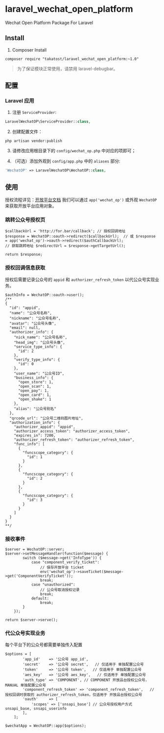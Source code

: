 # laravel_wechat_open_platform
Wechat Open Platform Package For Laravel

## Install

1. Composer Install

  ```shell
  composer require "takatost/laravel_wechat_open_platform:~1.0"
  ```

> 为了保证模块正常使用，请禁用 laravel-debugbar。

## 配置

### Laravel 应用

1. 注册 `ServiceProvider`:

  ```php
  LaravelWechatOP\ServiceProvider::class,
  ```

2. 创建配置文件：

  ```shell
  php artisan vendor:publish
  ```

3. 请修改应用根目录下的 `config/wechat_op.php` 中对应的项即可；

4. （可选）添加外观到 `config/app.php` 中的 `aliases` 部分:

  ```php
  'WechatOP' => LaravelWechatOP\WechatOP::class,
  ```

## 使用

授权流程详见：[开放平台文档](https://open.weixin.qq.com/cgi-bin/showdocument?action=dir_list&t=resource/res_list&verify=1&id=open1453779503&token=&lang=zh_CN)
我们可以通过 `app('wechat_op')` 或外观 `WechatOP`来获取开放平台应用对象。

### 跳转公众号授权页

```
$callbackUrl = 'http://for.bar/callback'; // 授权回调地址
$response = WechatOP::oauth->redirect($callbackUrl);  // 或 $response = app('wechat_op')->oauth->redirect($authCallbackUrl);
// 获取跳转地址 $redirectUrl = $response->getTargetUrl();

return $response;
```

### 授权回调信息获取

授权后需要记录公众号的 `appid` 和 `authorizer_refresh_token` 以代公众号实现业务。

```
$authInfo = WechatOP::oauth->user();
/** 
{
  "id": "appid",
  "name": "公众号名称",
  "nickname": "公众号名称",
  "avatar": "公众号头像",
  "email": null,
  "authorizer_info": {
    "nick_name": "公众号名称",
    "head_img": "公众号头像",
    "service_type_info": {
      "id": 2
    },
    "verify_type_info": {
      "id": 0
    },
    "user_name": "公众号ID",
    "business_info": {
      "open_store": 1,
      "open_scan": 1,
      "open_pay": 1,
      "open_card": 1,
      "open_shake": 1
    },
    "alias": "公众号别名"
  },
  "qrcode_url": "公众号二维码图片地址",
  "authorization_info": {
    "authorizer_appid": "appid",
    "authorizer_access_token": "authorizer_access_token",
    "expires_in": 7200,
    "authorizer_refresh_token": "authorizer_refresh_token",
    "func_info": [
      {
        "funcscope_category": {
          "id": 1
        }
      },
      {
        "funcscope_category": {
          "id": 2
        }
      },
      {
        "funcscope_category": {
          "id": 3
        }
      }
    ]
  }
}
**/
```

### 接收事件

```
$server = WechatOP::server;
$server->setMessageHandler(function($message) {
        switch ($message->get('InfoType')) {
            case "component_verify_ticket":
                // 保存开放平台 ticket
                env('wechat_op')->saveTicket($message->get('ComponentVerifyTicket'));
                break;
            case "unauthorized":                
                // 公众号取消授权记录
                break;
            default:
                break;
        }
    });
    
return $server->serve();
```

### 代公众号实现业务

每个平台下的公众号都需要单独传入配置

```
$options = [
        'app_id'    => '公众号 app_id',
        'secret'    => '公众号 secret',   // 仅适用于 单独配置公众号
        'token'     => '公众号 token',   // 仅适用于 单独配置公众号
        'aes_key'   => '公众号 aes_key',   // 仅适用于 单独配置公众号
        'auth_type' => 'COMPONENT', // COMPONENT 开放品台授权公众号，MANUAL 单独配置公众号
        'component_refresh_token' => 'component_refresh_token',   // 授权回调时获取的 authorizer_refresh_token，仅适用于 开放品台授权公众号
        'oauth'     => [
            'scopes' => ['snsapi_base'] // 公众号授权用户方式 snsapi_base, snsapi_userinfo
        ],
    ];

$wechatApp = WechatOP::app($options);
```
